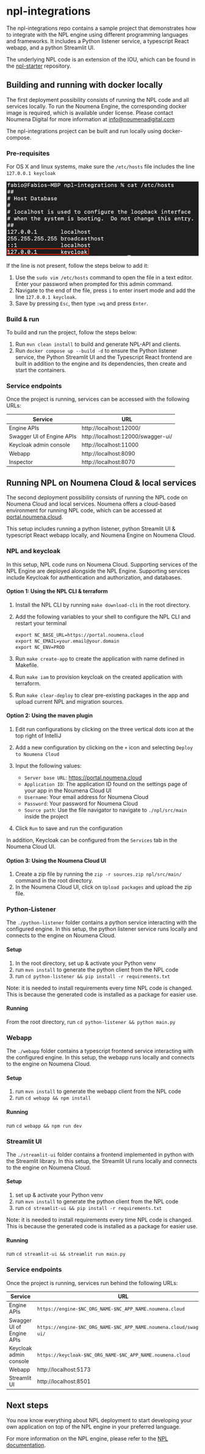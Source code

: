 # npl-integrations

The npl-integrations repo contains a sample project that demonstrates how to integrate with the NPL engine using
different programming languages and frameworks.
It includes a Python listener service, a typescript React webapp, and a python Streamlit UI.

The underlying NPL code is an extension of the IOU, which can be found
in the [npl-starter](https://github.com/NoumenaDigital/npl-starter) repository.

## Building and running with docker locally

The first deployment possibility consists of running the NPL code and all services locally.
To run the Noumena Engine, the corresponding docker image is required, which is available under license. 
Please contact Noumena Digital for more information at [info@noumenadigital.com](mailto:info@noumenadigital.com)

The npl-integrations project can be built and run locally using docker-compose.

### Pre-requisites

For OS X and linux systems, make sure the `/etc/hosts` file includes the line `127.0.0.1 keycloak`

![img.png](docs/img.png)

If the line is not present, follow the steps below to add it:

1. Use the `sudo vim /etc/hosts` command to open the file in a text editor. Enter your password when prompted for this admin command.
2. Navigate to the end of the file, press `i` to enter insert mode and add the line `127.0.0.1 keycloak`.
3. Save by pressing `Esc`, then type `:wq` and press `Enter`.

### Build & run

To build and run the project, follow the steps below:

1. Run `mvn clean install` to build and generate NPL-API and clients.
2. Run `docker compose up --build -d` to ensure the Python listener service, the Python Streamlit UI and the Typescript React frontend are built in addition to the engine and its dependencies, then create and start the containers.

### Service endpoints

Once the project is running, services can be accessed with the following URLs:

| Service                   | URL                                |
|---------------------------|------------------------------------|
| Engine APIs               | http://localhost:12000/            |
| Swagger UI of Engine APIs | http://localhost:12000/swagger-ui/ |
| Keycloak admin console    | http://localhost:11000             |
| Webapp                    | http://localhost:8090              |
| Inspector                 | http://localhost:8070              |

## Running NPL on Noumena Cloud & local services

The second deployment possibility consists of running the NPL code on Noumena Cloud and local services.
Noumena offers a cloud-based environment for running NPL code, which can be accessed at [portal.noumena.cloud](https://portal.noumena.cloud).

This setup includes running a python listener, python Streamlit UI & typescript React webapp locally, and Noumena Engine on Noumena Cloud.

### NPL and keycloak

In this setup, NPL code runs on Noumena Cloud. Supporting services of the NPL Engine are deployed alongside the NPL Engine.
Supporting services include Keycloak for authentication and authorization, and databases.

#### Option 1: Using the NPL CLI & terraform

1. Install the NPL CLI by running `make download-cli` in the root directory.
2. Add the following variables to your shell to configure the NPL CLI and restart your terminal

    ```
    export NC_BASE_URL=https://portal.noumena.cloud
    export NC_EMAIL=your.email@your.domain
    export NC_ENV=PROD
    ```

3. Run `make create-app` to create the application with name defined in Makefile.
4. Run `make iam` to provision keycloak on the created application with terraform.
5. Run `make clear-deploy` to clear pre-existing packages in the app and upload current NPL and migration sources.

#### Option 2: Using the maven plugin

1. Edit run configurations by clicking on the three vertical dots icon at the top right of IntelliJ
2. Add a new configuration by clicking on the `+` icon and selecting `Deploy to Noumena Cloud`
3. Input the following values:
    - `Server base URL`: https://portal.noumena.cloud
    - `Application ID`: The application ID found on the settings page of your app in the Noumena Cloud UI
    - `Username`: Your email address for Noumena Cloud
    - `Password`: Your password for Noumena Cloud
    - `Source path`: Use the file navigator to navigate to `./npl/src/main` inside the project

4. Click `Run` to save and run the configuration

In addition, Keycloak can be configured from the `Services` tab in the Noumena Cloud UI.

#### Option 3: Using the Noumena Cloud UI

1. Create a zip file by running the `zip -r sources.zip npl/src/main/` command in the root directory.
2. In the Noumena Cloud UI, click on `Upload packages` and upload the zip file.

### Python-Listener

The `./python-listener` folder contains a python service interacting with the configured engine.
In this setup, the python listener service runs locally and connects to the engine on Noumena Cloud.

#### Setup

1. In the root directory, set up & activate your Python venv
2. run `mvn install` to generate the python client from the NPL code
3. run `cd python-listener && pip install -r requirements.txt`

Note: it is needed to install requirements every time NPL code is changed.
This is because the generated code is installed as a package for easier use.

#### Running

From the root directory, run `cd python-listener && python main.py`

### Webapp

The `./webapp` folder contains a typescript frontend service interacting with the configured engine.
In this setup, the webapp runs locally and connects to the engine on Noumena Cloud.

#### Setup

1. run `mvn install` to generate the webapp client from the NPL code
2. run `cd webapp && npm install`

#### Running

run `cd webapp && npm run dev`

### Streamlit UI

The `./streamlit-ui` folder contains a frontend implemented in python with the Streamlit library.
In this setup, the Streamlit UI runs locally and connects to the engine on Noumena Cloud.

#### Setup

1. set up & activate your Python venv
2. run `mvn install` to generate the python client from the NPL code
3. run `cd streamlit-ui && pip install -r requirements.txt`

Note: it is needed to install requirements every time NPL code is changed.
This is because the generated code is installed as a package for easier use.

#### Running

run `cd streamlit-ui && streamlit run main.py`

### Service endpoints

Once the project is running, services run behind the following URLs:

| Service                   | URL                                                                  |
|---------------------------|----------------------------------------------------------------------|
| Engine APIs               | `https://engine-$NC_ORG_NAME-$NC_APP_NAME.noumena.cloud`             |
| Swagger UI of Engine APIs | `https://engine-$NC_ORG_NAME-$NC_APP_NAME.noumena.cloud/swagger-ui/` |
| Keycloak admin console    | `https://keycloak-$NC_ORG_NAME-$NC_APP_NAME.noumena.cloud`           |
| Webapp                    | http://localhost:5173                                                |
| Streamlit UI              | http://localhost:8501                                                |

## Next steps

You now know everything about NPL deployment to start developing your own application on top of the NPL engine in your preferred language.

For more information on the NPL engine, please refer to
the [NPL documentation](https://documentation.noumenadigital.com/). 
